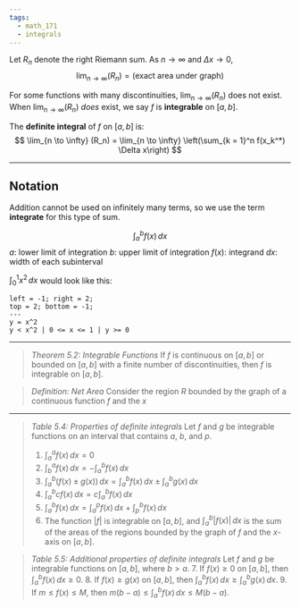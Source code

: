 ```yaml
---
tags:
  - math_171
  - integrals
---
```


Let $R_n$ denote the right Riemann sum.
As $n \to \infty$ and $\Delta x \to 0$,
$$ \lim_{n \to \infty} (R_n) = \text{(exact area under graph)} $$

For some functions with many discontinuities, $\lim_{n \to \infty} (R_n)$ does not exist. When $\lim_{n \to \infty} (R_n)$ *does* exist, we say $f$ is **integrable** on $[a, b]$.

The **definite integral** of $f$ on $[a, b]$ is:
$$ \lim_{n \to \infty} (R_n) = \lim_{n \to \infty} \left(\sum_{k = 1}^n f(x_k^*) \Delta x\right) $$

---

## Notation

Addition cannot be used on infinitely many terms, so we use the term **integrate** for this type of sum.

$$ \int_a^b f(x) \, dx $$
$a$: lower limit of integration
$b$: upper limit of integration
$f(x)$: integrand
$dx$: width of each subinterval

$\int_0^1 x^2 \, dx$ would look like this:
```desmos-graph
left = -1; right = 2;
top = 2; bottom = -1;
---
y = x^2
y < x^2 | 0 <= x <= 1 | y >= 0
```

---

> *Theorem 5.2: Integrable Functions*
> If $f$ is continuous on $[a, b]$ or bounded on $[a, b]$ with a finite number of discontinuities, then $f$ is integrable on $[a, b]$.

> *Definition: Net Area*
> Consider the region $R$ bounded by the graph of a continuous function $f$ and the $x$

---

> *Table 5.4: Properties of definite integrals*
> Let $f$ and $g$ be integrable functions on an interval that contains $a$, $b$, and $p$.
> 1. $\int_a^a f(x) \, dx = 0$
> 2. $\int_b^a f(x) \, dx = -\int_a^b f(x) \, dx$
> 3. $\int_a^b (f(x) \pm g(x)) \, dx = \int_a^b f(x) \, dx \pm \int_a^b g(x) \, dx$
> 4. $\int_a^b cf(x) \, dx = c \int_a^b f(x) \, dx$
> 5. $\int_a^b f(x) \, dx = \int_a^p f(x) \, dx + \int_p^b f(x) \, dx$
> 6. The function $|f|$ is integrable on $[a, b]$, and $\int_a^b |f(x)| \, dx$ is the sum of the areas of the regions bounded by the graph of $f$ and the $x$-axis on $[a, b]$.

> *Table 5.5: Additional properties of definite integrals*
> Let $f$ and $g$ be integrable functions on $[a, b]$, where $b > a$.
> 7. If $f(x) \geq 0$ on $[a, b]$, then $\int_a^b f(x) \, dx \geq 0$.
> 8. If $f(x) \geq g(x)$ on $[a, b]$, then $\int_a^b f(x) \, dx \geq \int_a^b g(x) \, dx$.
> 9. If $m \leq f(x) \leq M$, then $m(b - a) \leq \int_a^b f(x) \, dx \leq M(b - a)$.